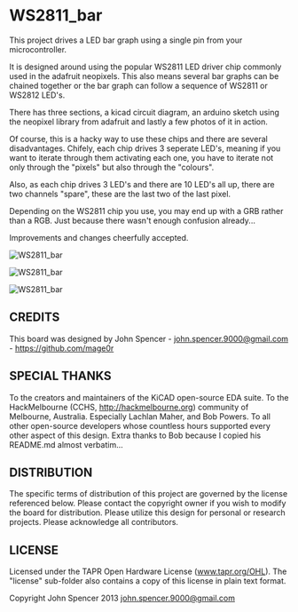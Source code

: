 WS2811_bar
=============

This project drives a LED bar graph using a single pin from your microcontroller.

It is designed around using the popular WS2811 LED driver chip commonly used in the adafruit neopixels.  This also means several bar graphs can be chained together or the bar graph can follow a sequence of WS2811 or WS2812 LED's.

There has three sections, a kicad circuit diagram, an arduino sketch using the neopixel library from adafruit and lastly a few photos of it in action.

Of course, this is a hacky way to use these chips and there are several disadvantages.  Chifely, each chip drives 3 seperate LED's, meaning if you want to iterate through them activating each one, you have to iterate not only through the "pixels" but also through the "colours".

Also, as each chip drives 3 LED's and there are 10 LED's all up, there are two channels "spare", these are the last two of the last pixel.

Depending on the WS2811 chip you use, you may end up with a GRB rather than a RGB.  Just because there wasn't enough confusion already...

Improvements and changes cheerfully accepted.

![WS2811_bar](https://raw2.github.com/mage0r/WS2811_bar/master/Photos/2014-01-04%2015.56.35.jpg "10 digit bar graph controlled by ws2811 chips")

![WS2811_bar](https://raw2.github.com/mage0r/WS2811_bar/master/Photos/2014-01-05%2021.15.20.jpg "10 and 15 digit bar graph controlled by ws2811 chips")

![WS2811_bar](https://www.youtube.com/watch?v=YOKhcFke9yQ)

CREDITS
------------
This board was designed by John Spencer - john.spencer.9000@gmail.com - https://github.com/mage0r

SPECIAL THANKS
------------
To the creators and maintainers of the KiCAD open-source EDA suite.
To the HackMelbourne (CCHS, http://hackmelbourne.org) community of Melbourne, Australia. Especially Lachlan Maher, and Bob Powers.
To all other open-source developers whose countless hours supported every other aspect of this design.
Extra thanks to Bob because I copied his README.md almost verbatim...

DISTRIBUTION
------------
The specific terms of distribution of this project are governed by the
license referenced below. Please contact the copyright owner if you wish to modify the board for distribution. Please utilize this design for personal or research projects. Please acknowledge all contributors.

LICENSE
-------
Licensed under the TAPR Open Hardware License (www.tapr.org/OHL).
The "license" sub-folder also contains a copy of this license in plain text format.

Copyright John Spencer 2013
john.spencer.9000@gmail.com
